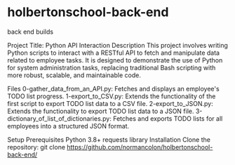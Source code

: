 # holbertonschool-back-end

back end builds

Project Title: Python API Interaction
Description
This project involves writing Python scripts to interact with a RESTful API to fetch and manipulate data related to employee tasks. It is designed to demonstrate the use of Python for system administration tasks, replacing traditional Bash scripting with more robust, scalable, and maintainable code.

Files
0-gather_data_from_an_API.py: Fetches and displays an employee's TODO list progress.
1-export_to_CSV.py: Extends the functionality of the first script to export TODO list data to a CSV file.
2-export_to_JSON.py: Extends the functionality to export TODO list data to a JSON file.
3-dictionary_of_list_of_dictionaries.py: Fetches and exports TODO lists for all employees into a structured JSON format.

Setup
Prerequisites
Python 3.8+
requests library
Installation
Clone the repository: git clone https://github.com/normancolon/holbertonschool-back-end/
